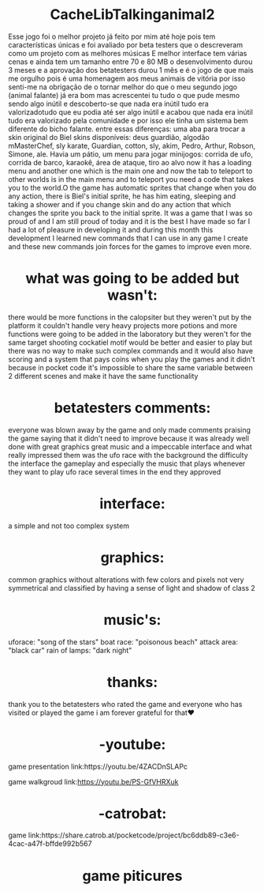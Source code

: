 <h1 align="center"> CacheLibTalkinganimal2 </h1>
Esse jogo foi o melhor projeto já feito por mim até hoje pois tem características únicas e foi avaliado por beta testers que o descreveram como um projeto com as melhores músicas E melhor interface tem várias cenas e ainda tem um tamanho entre 70 e 80 MB o desenvolvimento durou 3 meses e a aprovação dos betatesters durou 1 mês
e é o jogo de que mais me orgulho pois é uma homenagem aos meus animais de vitória por isso senti-me na obrigação de o tornar melhor do que o meu segundo jogo (animal falante) já era bom mas acrescentei tu tudo o que pude mesmo sendo algo inútil e descoberto-se que nada era inútil tudo era valorizadotudo que eu podia até ser algo inútil e acabou que nada era inútil tudo era valorizado pela comunidade e por isso ele tinha um sistema bem diferente do bicho falante. entre essas diferenças: uma aba para trocar a skin original do Biel skins disponíveis: deus guardião, algodão mMasterChef, sly karate, Guardian, cotton, sly, akim, Pedro, Arthur, Robson, Simone, ale. Havia um pátio, um menu para jogar minijogos: corrida de ufo, corrida de barco, karaokê, área de ataque, tiro ao alvo now it has a loading menu and another one which is the main one and now the tab to teleport to other worlds is in the main menu and to teleport you need a code that takes you to the world.O the game has automatic sprites that change when you do any action, there is Biel's initial sprite, he has him eating, sleeping and taking a shower and if you change skin and do any action that which changes the sprite you back to the initial sprite. It was a game that I was so proud of and I am still proud of today and it is the best I have made so far I had a lot of pleasure in developing it and during this month this development I learned new commands that I can use in any game I create and these new commands join forces for the games to improve even more.

<h1 align="center"> what was going to be added but wasn't: </h1>
there would be more functions in the calopsiter but they weren't put by the platform it couldn't handle very heavy projects more potions and more functions were going to be added in the laboratory but they weren't for the same target shooting cockatiel motif would be better and easier to play but there was no way to make such complex commands and it would also have scoring and a system that pays coins when you play the games and it didn't because in pocket code it's impossible to share the same variable between 2 different scenes and make it have the same functionality 

<h1 align="center">  betatesters comments: </H1>
everyone was blown away by the game and only made comments praising the game saying that it didn't need to improve because it was already well done with great graphics great music and a impeccable interface and what really impressed them was the ufo race with the background the difficulty the interface the gameplay and especially the music that plays whenever they want to play ufo race several times in the end they approved 

<h1 align="center"> interface:</H1>
a simple and not too complex system 

<h1 align="center"> graphics:</H1>
common graphics without alterations with few colors and pixels not very symmetrical and classified by having a sense of light and shadow of class 2

<h1 align="center"> music's:</H1>
uforace: "song of the stars"
boat race: "poisonous beach"
attack area: "black car"
rain of lamps: "dark night"

<h1 align="center"> thanks:</H1>
thank you to the betatesters who rated the game and everyone who has visited or played the game i am forever grateful for that♥

<h1 align="center"> -youtube:</H1>
game presentation link:https://youtu.be/4ZACDnSLAPc

game walkgroud link:https://youtu.be/PS-GfVHRXuk

<h1 align="center"> -catrobat:</H1>
game link:https://share.catrob.at/pocketcode/project/bc6ddb89-c3e6-4cac-a47f-bffde992b567

<h1 align="center"> game piticures</H1>
